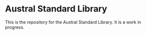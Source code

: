 # Austral Standard Library

This is the repository for the Austral Standard Library. It is a work in progress.
